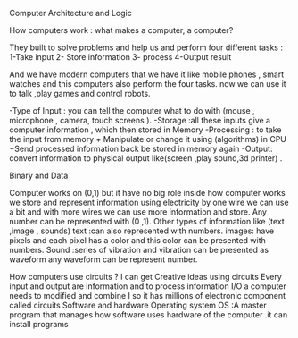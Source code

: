 Computer Architecture and Logic

How computers work : what makes a computer, a computer?

They built to solve problems and help us and perform four different tasks : 
1-Take input 
2- Store information 
3- process
4-Output result  

And we have modern computers that we have it like mobile phones , smart watches and this computers also perform the four tasks. now we can use it to talk ,play games and control robots.

-Type of Input : you can tell the computer what to do with (mouse , microphone , camera, touch screens ).
-Storage :all these inputs give a computer information , which then stored in Memory
-Processing : to take the input from memory + Manipulate or change it using (algorithms) in CPU +Send processed information back be stored in memory again
-Output: convert information to physical output like(screen ,play sound,3d printer) .

Binary and Data 

Computer works on (0,1) but it have no big role inside how computer works 
we store and represent information using electricity by one wire we can use a bit 
and with more wires we can use more information and store.
Any number can be represented with (0 ,1).
Other types of information like (text ,image , sounds) 
text :can also represented with numbers.
images: have pixels and each pixel has a color and this color can be presented with numbers.
Sound :series of vibration and vibration can be presented as waveform any waveform can be represent number.

How computers use circuits ?
I can get Creative ideas using circuits
Every input and output are information and to process information I/O a computer needs to modified and combine I so it has millions of electronic component called circuits
Software and hardware
Operating system OS :A master program that manages how software uses hardware of the computer .it can install programs
